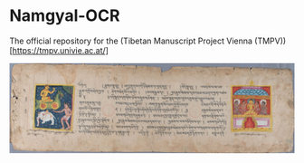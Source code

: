 # Namgyal-OCR
The official repository for the (Tibetan Manuscript Project Vienna (TMPV))[https://tmpv.univie.ac.at/]

![alt text](https://github.com/eric86y/Namgyal-OCR/blob/main/SampleData/I2KG2290420003.jpg?raw=true)
